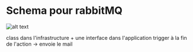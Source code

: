 # Schema pour rabbitMQ 

![alt text](<Capture d’écran 2025-01-22 à 16.32.57.png>)

class dans l'infrastructure + une interface dans l'application 
trigger à la fin de l'action -> envoie le mail